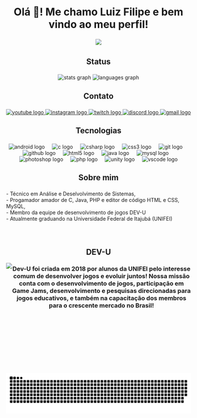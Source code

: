 <h1 align="center">Olá 👋! Me chamo Luiz Filipe e bem vindo ao meu perfil!</h1>

###

<div align="center">
  <img src="https://media.discordapp.net/attachments/799816834106523701/1287221191454752809/LUIZORDespiralbannerytgrandee.jpg?ex=66f0c1a7&is=66ef7027&hm=2fc6dcaa07b6ce5dddd955ac628c252dc0b5410db13b9658916f7f18d7cc21b7&=&format=webp&width=1246&height=701" height="500" />
</div>

###

<h2 align="center">Status</h2>

###

<div align="center">
  <img src="https://github-readme-stats.vercel.app/api?username=Luizord0&hide_title=false&hide_rank=false&show_icons=true&include_all_commits=true&count_private=true&disable_animations=false&theme=radical&locale=pt-br&hide_border=false" height="150" alt="stats graph" />
  <img src="https://github-readme-stats.vercel.app/api/top-langs?username=Luizord0&locale=pt-br&hide_title=false&layout=compact&card_width=320&langs_count=5&theme=radical&hide_border=false" height="150" alt="languages graph" />
</div>

###

<h2 align="center">Contato</h2>

###

<div align="center">
  <a href="https://www.youtube.com/@Lzrd." target="_blank">
    <img src="https://img.shields.io/static/v1?message=Youtube&logo=youtube&label=&color=FF0000&logoColor=white&labelColor=&style=for-the-badge" height="35" alt="youtube logo"  />
  </a>
  <a href="https://www.instagram.com/luiz_ord/" target="_blank">
    <img src="https://img.shields.io/static/v1?message=Instagram&logo=instagram&label=&color=E4405F&logoColor=white&labelColor=&style=for-the-badge" height="35" alt="instagram logo"  />
  </a>
  <a href="https://www.twitch.tv/luizordx" target="_blank">
    <img src="https://img.shields.io/static/v1?message=Twitch&logo=twitch&label=&color=9146FF&logoColor=white&labelColor=&style=for-the-badge" height="35" alt="twitch logo"  />
  </a>
  <a href="lzrd_" target="_blank">
    <img src="https://img.shields.io/static/v1?message=Discord&logo=discord&label=&color=7289DA&logoColor=white&labelColor=&style=for-the-badge" height="35" alt="discord logo"  />
  </a>
  <a href="felip3cob@gmail.com" target="_blank">
    <img src="https://img.shields.io/static/v1?message=Gmail&logo=gmail&label=&color=D14836&logoColor=white&labelColor=&style=for-the-badge" height="35" alt="gmail logo"  />
  </a>
</div>

###

<h2 align="center">Tecnologias</h2>

###

<div align="center">
  <img src="https://cdn.jsdelivr.net/gh/devicons/devicon/icons/android/android-original.svg" height="40" alt="android logo"  />
  <img width="12" />
  <img src="https://cdn.jsdelivr.net/gh/devicons/devicon/icons/c/c-original.svg" height="40" alt="c logo"  />
  <img width="12" />
  <img src="https://cdn.jsdelivr.net/gh/devicons/devicon/icons/csharp/csharp-original.svg" height="40" alt="csharp logo"  />
  <img width="12" />
  <img src="https://cdn.jsdelivr.net/gh/devicons/devicon/icons/css3/css3-original.svg" height="40" alt="css3 logo"  />
  <img width="12" />
  <img src="https://cdn.jsdelivr.net/gh/devicons/devicon/icons/git/git-original.svg" height="40" alt="git logo"  />
  <img width="12" />
  <img src="https://cdn.jsdelivr.net/gh/devicons/devicon/icons/github/github-original.svg" height="40" alt="github logo"  />
  <img width="12" />
  <img src="https://cdn.jsdelivr.net/gh/devicons/devicon/icons/html5/html5-original.svg" height="40" alt="html5 logo"  />
  <img width="12" />
  <img src="https://cdn.jsdelivr.net/gh/devicons/devicon/icons/java/java-original.svg" height="40" alt="java logo"  />
  <img width="12" />
  <img src="https://cdn.jsdelivr.net/gh/devicons/devicon/icons/mysql/mysql-original.svg" height="40" alt="mysql logo"  />
  <img width="12" />
  <img src="https://cdn.jsdelivr.net/gh/devicons/devicon/icons/photoshop/photoshop-plain.svg" height="40" alt="photoshop logo"  />
  <img width="12" />
  <img src="https://cdn.jsdelivr.net/gh/devicons/devicon/icons/php/php-original.svg" height="40" alt="php logo"  />
  <img width="12" />
  <img src="https://cdn.jsdelivr.net/gh/devicons/devicon/icons/unity/unity-original.svg" height="40" alt="unity logo"  />
  <img width="12" />
  <img src="https://cdn.jsdelivr.net/gh/devicons/devicon/icons/vscode/vscode-original.svg" height="40" alt="vscode logo"  />
</div>

###

<h2 align="center">Sobre mim</h2>

###

<p align="left">- Técnico em Análise e Deselvolvimento de Sistemas,<br>- Progamador amador de C, Java, PHP e editor de código HTML e CSS, MySQL, <br>- Membro da equipe de desenvolvimento de jogos DEV-U<br>- Atualmente graduando na Universidade Federal de Itajubá (UNIFEI)</p>

###

<br clear="both">

<h2 align="center">DEV-U</h2>
<a href="https://dev-unifei.github.io" target="_blank">
<img src="https://dev-unifei.github.io/assets/dev-u%20nova%20logo.png" align="left" height="300" />
</a>
<h3 align="center"> Dev-U foi criada em 2018 por alunos da UNIFEI pelo interesse comum de desenvolver jogos e evoluir juntos!
Nossa missão conta com o desenvolvimento de jogos, participação em Game Jams, desenvolvimento e pesquisas direcionadas para jogos educativos, e também na capacitação dos membros para o crescente mercado no Brasil!</h3>



<picture align="center">
  <source media="(prefers-color-scheme: dark)" srcset="https://raw.githubusercontent.com/mari4souza/mari4souza/output/github-contribution-grid-snake-dark.svg">
  <source media="(prefers-color-scheme: light)" srcset="https://raw.githubusercontent.com/mari4souza/mari4souza/output/github-contribution-grid-snake-dark.svg">
  <img align="center" alt="github contribution grid snake animation" src="https://raw.githubusercontent.com/mari4souza/mari4souza/output/github-contribution-grid-snake.svg">
</picture>

###
